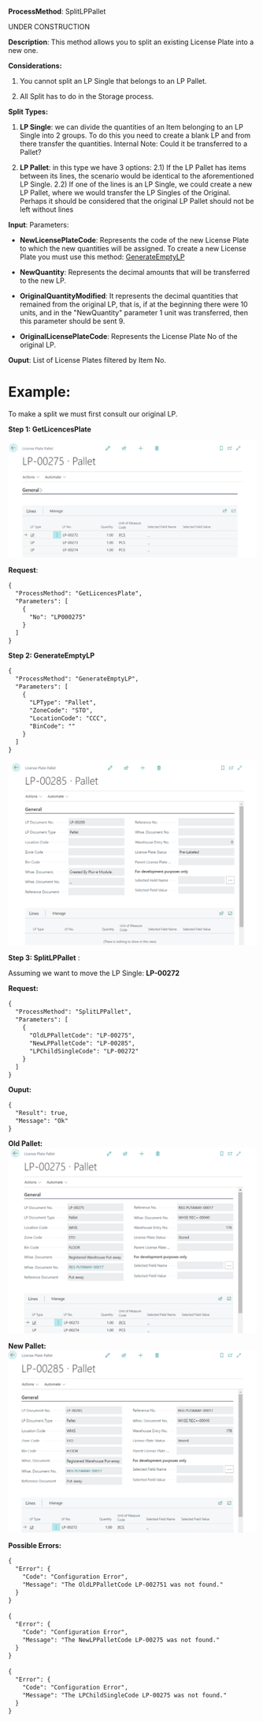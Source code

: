 **ProcessMethod**: SplitLPPallet

UNDER CONSTRUCTION

**Description**:
This method allows you to split an existing License Plate into a new one.

**Considerations:**

1) You cannot split an LP Single that belongs to an LP Pallet.

2) All Split has to do in the Storage process.

**Split Types:**

1) **LP Single**: we can divide the quantities of an Item belonging to an LP Single into 2 groups. To do this you need to create a blank LP and from there transfer the quantities.
   Internal Note: Could it be transferred to a Pallet?

2) **LP Pallet**: in this type we have 3 options:
  2.1) If the LP Pallet has items between its lines, the scenario would be identical to the aforementioned LP Single.
  2.2) If one of the lines is an LP Single, we could create a new LP Pallet, where we would transfer the LP Singles of the Original. Perhaps it should be considered that the original LP Pallet should not be left without lines

**Input**:
Parameters: 
-	**NewLicensePlateCode**: Represents the code of the new License Plate to which the new quantities will be assigned. To create a new License Plate you must use this method:  [GenerateEmptyLP](/Plur%2De/WMS-API/Movements/Splits/GenerateEmptyLP)

-	**NewQuantity**: Represents the decimal amounts that will be transferred to the new LP.
-	**OriginalQuantityModified**: It represents the decimal quantities that remained from the original LP, that is, if at the beginning there were 10 units, and in the "NewQuantity" parameter 1 unit was transferred, then this parameter should be sent 9.
-	**OriginalLicensePlateCode**: Represents the License Plate No of the original LP.

**Ouput**: List of License Plates filtered by Item No.



# **Example**:

To make a split we must first consult our original LP.

**Step 1: GetLicencesPlate** 

![image.png](/.attachments/image-d6f1dd00-47e5-4686-8cfa-267982db5422.png)

**Request**:

```
{
  "ProcessMethod": "GetLicencesPlate",
  "Parameters": [
    {
      "No": "LP000275"
    }
  ]
}
```

**Step 2: GenerateEmptyLP** 

```
{
  "ProcessMethod": "GenerateEmptyLP",
  "Parameters": [
    {
      "LPType": "Pallet",
      "ZoneCode": "STO",
      "LocationCode": "CCC",
      "BinCode": ""
    }
  ]
}
```

![image.png](/.attachments/image-b93d1077-3f6d-4202-b11a-fa54bfa33129.png)

**Step 3: SplitLPPallet** :

Assuming we want to move the LP Single: **LP-00272**

**Request:**
```
{
  "ProcessMethod": "SplitLPPallet",
  "Parameters": [
    {
      "OldLPPalletCode": "LP-00275",
      "NewLPPalletCode": "LP-00285",
      "LPChildSingleCode": "LP-00272"
    }
  ]
}
```

**Ouput:**

```
{
  "Result": true,
  "Message": "Ok"
}
```

**Old Pallet:**
![image.png](/.attachments/image-330e28ed-04ae-401d-8397-3a677ddd46b2.png)

**New Pallet:**
![image.png](/.attachments/image-4e07238c-31d7-4d30-a5d5-e7ac87d5198a.png)


**Possible Errors:**


```
{
  "Error": {
    "Code": "Configuration Error",
    "Message": "The OldLPPalletCode LP-002751 was not found."
  }
}

{
  "Error": {
    "Code": "Configuration Error",
    "Message": "The NewLPPalletCode LP-00275 was not found."
  }
}

{
  "Error": {
    "Code": "Configuration Error",
    "Message": "The LPChildSingleCode LP-00275 was not found."
  }
}
```

    






